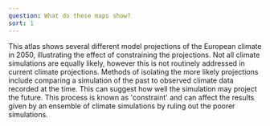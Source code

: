 ```yaml
---
question: What do these maps show?
sort: 1
---
```


This atlas shows several different model projections of the European climate in
2050, illustrating the effect of constraining the projections. Not all climate
simulations are equally likely, however this is not routinely addressed in
current climate projections. Methods of isolating the more likely projections
include comparing a simulation of the past to observed climate data recorded at
the time. This can suggest how well the simulation may project the future. This
process is known as 'constraint' and can affect the results given by an ensemble
of climate simulations by ruling out the poorer simulations.
